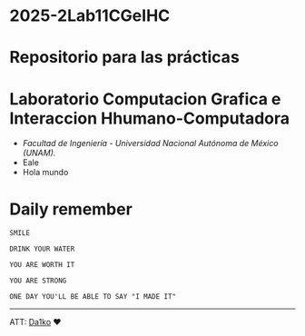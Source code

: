 # 2025-2Lab11CGeIHC
# Repositorio para las prácticas 
# Laboratorio Computacion Grafica e Interaccion Hhumano-Computadora
- _Facultad de Ingeniería - Universidad Nacional Autónoma de México (UNAM)._
- Eale
- Hola mundo
# Daily remember 
```
SMILE
```
```
DRINK YOUR WATER
```
```
YOU ARE WORTH IT
```
```
YOU ARE STRONG
```
```
ONE DAY YOU'LL BE ABLE TO SAY "I MADE IT"
```
---
ATT: [Da1ko](https://github.com/Da1ko) ❤️ 
